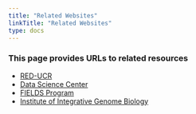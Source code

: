 ```yaml
---
title: "Related Websites"
linkTitle: "Related Websites"
type: docs
---
```


### This page provides URLs to related resources

+ [RED-UCR](https://research.ucr.edu)
+ [Data Science Center](http://datascience.ucr.edu)
+ [FIELDS Program](http://bigdata.ucr.edu)
+ [Institute of Integrative Genome Biology](http://genomics.ucr.edu)

